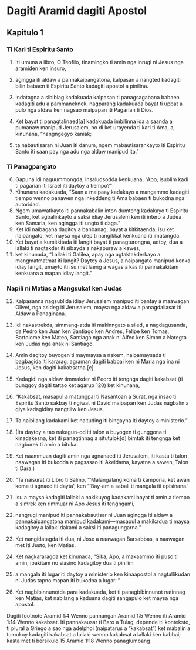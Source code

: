 Dagiti Aramid dagiti Apostol
============================

Kapitulo 1
----------

### Ti Kari ti Espiritu Santo

1. Iti umuna a libro, O Teofilo, tinamingko ti amin nga inrugi ni Jesus nga aramiden ken insuro,
2. agingga iti aldaw a pannakaipangatona, kalpasan a nangted kadagiti bilin babaen ti Espiritu Santo kadagiti apostol a pinilina.
3. Indatagna a sibibiag kadakuada kalpasan ti panagsagabana babaen kadagiti adu a pammaneknek, nagparang kadakuada bayat ti uppat a pulo nga aldaw ken nagsao maipapan iti Pagarian ti Dios.

4. Ket bayat ti panagtalinaed[a] kadakuada imbilinna ida a saanda a pumanaw manipud Jerusalem, no di ket urayenda ti kari ti Ama, a, kinunana, “nangngegyo kaniak;
5. ta nabautisaran ni Juan iti danum, ngem mabautisarankayto iti Espiritu Santo iti saan pay nga adu nga aldaw manipud ita.”

### Ti Panagpangato

6. Gapuna idi naguummongda, insaludsodda kenkuana, “Apo, isublim kadi ti pagarian iti Israel iti daytoy a tiempo?”
7. Kinunana kadakuada, “Saan a maipaay kadakayo a mangammo kadagiti tiempo wenno panawen nga inkeddeng ti Ama babaen ti bukodna nga autoridad.
8. Ngem umawatkayto iti pannakabalin inton dumteng kadakayo ti Espiritu Santo, ket agbalinkayto a saksi idiay Jerusalem ken iti intero a Judea ken Samaria, ken agingga iti ungto ti daga.”
9. Ket idi naibagana dagitoy a banbanag, bayat a kitkitaenda, isu ket naipangato, ket maysa nga ulep ti nangikkat kenkuana iti imatangda.
10. Ket bayat a kumitkitada iti langit bayat ti panagturongna, adtoy, dua a lallaki ti nagtakder iti sibayda a nakapuraw a kawes,
11. ket kinunada, “Lallaki ti Galilea, apay nga agtaktakderkayo a mangmatmatmat iti langit? Daytoy a Jesus, a naipangato manipud kenka idiay langit, umayto iti isu met laeng a wagas a kas iti pannakakitam kenkuana a mapan idiay langit.”

### Napili ni Matias a Mangsukat ken Judas

12. Kalpasanna nagsublida idiay Jerusalem manipud iti bantay a maawagan Olivet, nga asideg iti Jerusalem, maysa nga aldaw a panagdaliasat iti Aldaw a Panaginana.
13. Idi nakastrekda, simmang-atda iti makinngato a siled, a nagdagusanda, da Pedro ken Juan ken Santiago ken Andres, Felipe ken Tomas, Bartolome ken Mateo, Santiago nga anak ni Alfeo ken Simon a Naregta ken Judas nga anak ni Santiago.
14. Amin dagitoy buyogen ti maymaysa a nakem, naipamaysada ti bagbagida iti kararag, agraman dagiti babbai ken ni Maria nga ina ni Jesus, ken dagiti kakabsatna.[c]

15. Kadagidi nga aldaw timmakder ni Pedro iti tengnga dagiti kakabsat (ti bunggoy dagiti tattao ket agarup 120) ket kinunana,
16. “Kakabsat, masapul a matungpal ti Nasantoan a Surat, nga insao ti Espiritu Santo sakbay ti ngiwat ni David maipapan ken Judas nagbalin a giya kadagidiay nangtiliw ken Jesus.
17. Ta naibilang kadakami ket naituding iti bingayna iti daytoy a ministerio.”
18. (Ita daytoy a tao nakagun-od iti talon a buyogen ti gunggona ti kinadakesna, ket iti panagtinnag a situtulok[d] bimtak iti tengnga ket nagburek ti amin a bituka.
19. Ket naammuan dagiti amin nga agnanaed iti Jerusalem, iti kasta ti talon naawagan iti bukodda a pagsasao iti Akeldama, kayatna a sawen, Talon ti Dara.)
20. “Ta naisurat iti Libro ti Salmo, “‘Malangalang koma ti kampona, ket awan koma ti agnaed iti dayta’; ken “‘Bay-am a sabali ti mangala iti opisinana.’

21. Isu a maysa kadagiti lallaki a nakikuyog kadakami bayat ti amin a tiempo a simrek ken rimmuar ni Apo Jesus iti tengngami,
22. nangrugi manipud iti pannakabautisar ni Juan agingga iti aldaw a pannakaipangatona manipud kadakami—masapul a makikadua ti maysa kadagitoy a lallaki dakami a saksi iti panagungarna.”
23. Ket nangidatagda iti dua, ni Jose a naawagan Barsabbas, a naawagan met iti Justo, ken Matias.
24. Ket nagkararagda ket kinunada, “Sika, Apo, a makaammo iti puso ti amin, ipakitam no siasino kadagitoy dua ti pinilim
25. a mangala iti lugar iti daytoy a ministerio ken kinaapostol a nagtallikudan ni Judas tapno mapan iti bukodna a lugar. ”
26. Ket nagbibinnunotda para kadakuada, ket ti panagbibinnunot natinnag ken Matias, ket nabilang a kaduana dagiti sangapulo ket maysa nga apostol.

Dagiti footnote
Aramid 1:4 Wenno pannangan
Aramid 1:5 Wenno iti
Aramid 1:14 Wenno kakabsat. Iti pannakausar ti Baro a Tulag, depende iti konteksto, ti plural a Griego a sao nga adelphoi (naipatarus a “kakabsat”) ket mabalin a tumukoy kadagiti kakabsat a lallaki wenno kakabsat a lallaki ken babbai; kasta met ti bersikulo 15
Aramid 1:18 Wenno panaglumbang